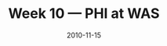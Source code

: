 ---
layout: game
title: Week 10 — PHI at WAS
season: 2010
game_id: 2010_10_PHI_WAS
week: 10
date: 2010-11-15
home_team: WAS
away_team: PHI
final_home: 28
final_away: 59
pbp_url: /assets/data/pbp/2010/2010_10_PHI_WAS.csv.gz
---